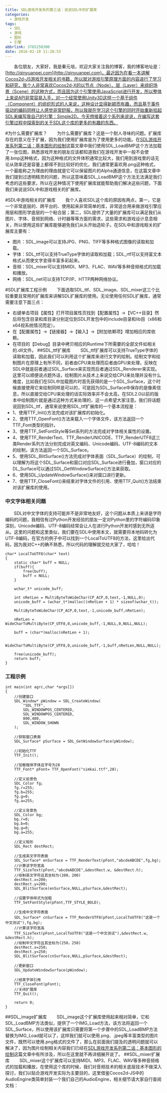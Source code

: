 ```yaml
---
title: SDL游戏开发系列第三话：说说SDL中的扩展库
categories:
  - 游戏开发
tags:
  - SDL
  - 游戏
  - 图形
  - 引擎
abbrlink: 3765250300
date: 2016-02-10 11:28:53
---
```

&emsp;&emsp;各位朋友，大家好，我是秦元培，欢迎大家关注我的博客，我的博客地址是：[http://qinyuanpei.com](http://qinyuanpei.com)。最近因为在看一本讲解Cocos2d-JS游戏开发相关的书籍，所以就对游戏引擎原理方面的内容进行了学习和研究，我个人非常喜欢Cocos2d-X的以节点（Node）、层（Layer）来组织场景（Scene）的这种方式，而且因为这个引擎使用JavaScript进行开发，所以整体上来说API非常容易入手，对一个经常使用Unity3D这样一个基于组件（Component）的组织形式的人来说，这种设计显得新颖而有趣，而且基于事件驱动的编码同样让人感觉非常舒服，所以我就在学习这个引擎的同时开始重新拾起SDL来编写我自己的引擎：Simple2D。今天想接着这个系列来说说，在编写这套引擎过程中探索到的关于SDL这个库的更多的有趣的东西。

<!--more-->

#为什么需要扩展库？
&emsp;&emsp;为什么需要扩展库？这是一个耐人寻味的问题。扩展库存在的意义在于扩展，因为我们使用扩展库是为了使用更多的功能。在[SDL游戏开发系列第二话：基本图形的绘制](http://qinyuanpei.com/2015/07/25/sdl-game-development-02/)这篇文章中我们使用SDL_LoadBMP这个方法加载了一张位图，熟悉游戏开发的朋友应该都知道我们在游戏开发中一般不会使用.bmp这种格式，因为这种格式的文件体积通常比较大，我们用到游戏里的话无论从效率还是容量上都得不到比较好的优化，我们通常更喜欢用.png这种格式，一个最能称之为理由的理由就是它可以保留图片的Alpha通道信息，在这篇文章中我们提到过透明精灵的问题，所以这意味着SDL_LoadBMP这个方法无法满足我们考虑的这些要求，所以在这种情况下使用扩展库就能帮助我们解决这些问题，下面我们来说说SDL中和游戏相关的扩展库。

#SDL中游戏相关的扩展库
&emsp;&emsp;我个人喜欢SDL这个库的原因有两点，第一，它是一个非常底层的、跨平台的、使用起来非常简单的库，非常适合用来做游戏引擎应用层和图形学底层的一个粘合层；第二，SDL提供了大量的扩展库可以满足我们从图片、字体、音频到网络、计时器等等方面的需求，这些需求和游戏设计息息相关，所以使用这些扩展库能够避免我们从头开始造轮子。在SDL中和游戏相关的扩展库主要有：
* 图片：SDL_image可以支持JPG、PNG、TIFF等多种格式图像的读取和加载。
* 字体：SDL_ttf可以支持TrueType字体的读取和加载；SDL_rtf可以支持富文本格式从而使文字变得丰富多彩起来。
* 音频：SDL_mixer可以支持MIDI、MP3、FLAC、WAV等多种音频格式的加载和播放。
* 网络：SDL_net可以支持TCP/IP、HTTP两种网络协议。

#SDL扩展库工程示例
&emsp;&emsp;下面选取SDL_ttf、SDL_image、SDL_mixer这三个比较重要且常用的扩展库来讲解SDL扩展库的使用。无论使用任何SDL扩展库，通常需要注意下面三点：
* 右键单击项目【属性】打开项目属性页找到【配置属性】->【VC++目录】然后将包含目录和库目录分别定位到SDL开发包中的include目录和lib目（x86和x64视系统情况而定）。
* 在【配置属性】->【链接器】->【输入】->【附加依赖项】增加相应的库依赖。
* 在项目的【Debug】目录中拷贝相应的Runtime下所需要的全部文件如相关的.dll文件。
##SDL_ttf扩展库
&emsp;&emsp;SDL_ttf扩展库可以支持TrueType字体的读取和加载，因此我们可以利用这个扩展库来进行文字的绘制。绘制文字和绘制图片在原理上有所不同，前者由CPU来处理而后者由GPU来处理，反映在SDL中就是前者通过SDL_Surface来实现而后者通过SDL_Renderer来实现。这里可以顺便说点题外话，绘制图片从技术上来说交给CPU来处理并没有什么难度，比如我们在SDL中加载图片时首先获得的是一个SDL_Surface，这个时候直接使用它来绘制同样是可以的，可是因为SDL_Surface中保存的是像素信息，所以直接交给CPU来处理的话实际效率并不会太高，在SDL2.0以前的版本中绘制图片就是通过这种方式来处理的，这一点希望大家注意。我们将话题说回到SDL_ttf，通常来说使用SDL_ttf扩展库的一个基本流程是：
* 1、使用TTF_Init()方法完成对该扩展库的初始化。
* 2、使用TTF_OpenFont()方法来载入一个字体文件，该方法返回一个TTF_Font类型的指针。
* 3、使用TTF_SetFontStyle等Set系列的方法完成对字体相关属性的设置。
* 4、使用TTF_RenderText、TTF_RenderUNICODE、TTF_RenderUTF8这三类Render系列方法分别完成对英文编码、Unicode编码、UTF-8编码的文本的绘制，该方法返回一个SDL_Surface。
* 5、使用SDL_BlitSurface()方法完成对字体表面（SDL_Surface）的绘制，可以理解为将这个SDL_Surface和窗口对应SDL_Surface进行叠加，窗口对应的DL_Surface可以通过SDL_GetWindowSurface()方法来获取。
* 6、使用SDL_UpdateWindowSurface()来对窗口进行更新。
* 7、使用TTF_CloseFont()来结束对字体文件的引用、使用TTF_Quit()方法结束对该扩展库的使用。

### 中文字体相关问题
&emsp;&emsp;SDL对中文字体的支持可能并不是非常地友好，这个问题从本质上来讲是字符编码的问题，我相信有过Python开发经验的朋友一定对Python里的字符编码印象深刻，Unicode编码、UTF-8编码经常会让人在进行Python开发时感到无所适从。这里的问题和这里类似，我们要在SDL中使用本文，就需要将本地码转化为UTF-8编码，在官方的例子中可以找到一个LocalToUTF8的方法，这里给出代码，因为我对C++的确不熟悉，所以代码的理解就交给大家了，哈哈！
```
char* LocalToUTF8(char* text)
{
    static char* buff = NULL;
    if(buff){
        free(buff);
        buff = NULL;
    }

    wchar_t* unicode_buff;

    int nRetLen = MultiByteToWideChar(CP_ACP,0,text,-1,NULL,0);
    unicode_buff = (wchar_t*)malloc((nRetLen + 1) * sizeof(wchar_t));

    MultiByteToWideChar(CP_ACP,0,text,-1,unicode_buff,nRetLen);

    nRetLen = WideCharToMultiByte(CP_UTF8,0,unicode_buff,-1,NULL,0,NULL,NULL);

    buff = (char*)malloc(nRetLen + 1);

    WideCharToMultiByte(CP_UTF8,0,unicode_buff,-1,buff,nRetLen,NULL,NULL);
    
    free(unicode_buff);
    return buff;
}
```
### 工程示例
```
int main(int agrc,char *args[])
{
    //创建窗口
    SDL_Window* pWindow = SDL_CreateWindow(
        "SDL_TTF",
        SDL_WINDOWPOS_CENTERED,
        SDL_WINDOWPOS_CENTERED,
        800,480,
        SDL_WINDOW_SHOWN
    );

    //获取窗口表面
    SDL_Surface* pSurface = SDL_GetWindowSurface(pWindow);

    //初始化TTF
    TTF_Init();

    //加载楷体字体且字号为28
    TTF_Font* pFont= TTF_OpenFont("simkai.ttf",28);

    //定义前景色
    SDL_Color fg;
    fg.r=255;
    fg.b=255;
    fg.g=0;
    fg.a=255;

    //定义背景色
    SDL_Color bg;
    bg.r=0;
    bg.b=0;
    bg.g=0;
    bg.a=255;

    //定义矩形
    SDL_Rect destRect;

    //生成英文字符表面
    SDL_Surface* enSurface = TTF_RenderText(pFont,"abcdeABCDE",fg,bg);
    //计算该字符宽高
    TTF_SizeText(pFont,"abcdeABCDE",&destRect.w, &destRect.h);
    //绘制英文字符且其坐标为(200，200)
    destRect.x=200;
    destRect.y=200;
    SDL_BlitSurface(enSurface,NULL,pSurface,&destRect);

    //设置字体样式为加粗
    TTF_SetFontStyle(pFont,TTF_STYLE_BOLD);

    //生成中文字符表面
    SDL_Surface* cnSurface = TTF_RenderUTF8(pFont,LocalToUTF8("这是一个中文测试"),fg,bg);
    //计算该字符宽高
    TTF_SizeText(pFont,LocalToUTF8("这是一个中文测试"),&destRect.w, &destRect.h);
    //绘制中文字符且其坐标为(250，250)
    destRect.x=250;
    destRect.y=250;
    SDL_BlitSurface(cnSurface,NULL,pSurface,&destRect);

    //更新窗口
    SDL_UpdateWindowSurface(pWindow);

    //结束字体引用
    TTF_CloseFont(pFont);
    //关闭扩展库
    TTF_Quit();

    return 0;
}
```
##SDL_image扩展库
&emsp;&emsp;SDL_image这个扩展库使用起来相对简单，它和SDL_LoadBMP方法类似，提供了一个IMG_Load方法，该方法将返回一个SDL_Surface，所以使用该扩展库只需要将第一个步骤中的SDL_LoadBMP方法替换为IMG_Load就可以了，这样我们就可以使用.png、.jpeg等丰富类型的图片文件，既然可以使用.png格式的文件了，那么在前面我们提及的透明问题就可以解决了，因为图片绘制相关内容我们已经在[SDL游戏开发系列第二话：基本图形的绘制](http://localhost:4000/2015/07/27/sdl-game-development-02/)这篇文章中有所涉及，所以在这里就不再详细展开说了。
##SDL_mixer扩展库
&emsp;&emsp;SDL_mixer这个扩展库可以支持MIDI、MP3、FLAC、WAV等多种音频格式的加载和播放，在使用这个库的时候，我们对音频技术的相关底层技术不做深入探讨，我们以贴合游戏开发实际为主要目的，这里借鉴Cocos2d-JS中的AudioEngine类简单封装一个我们自己的AudioEngine，相关细节请大家自行查阅文档：
```
```
